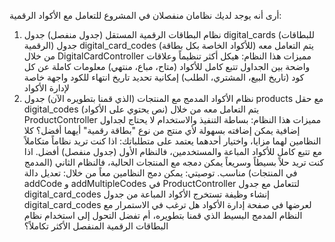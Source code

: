 أرى أنه يوجد لديك نظامان منفصلان في المشروع للتعامل مع الأكواد الرقمية:
1. نظام البطاقات الرقمية المستقل (جدول منفصل)
جدول digital_cards (للبطاقات الرقمية)
جدول digital_card_codes (للأكواد الخاصة بكل بطاقة)
يتم التعامل معه من خلال DigitalCardController
مميزات هذا النظام:
هيكل أكثر تنظيماً وعلاقات واضحة بين الجداول
تتبع كامل للأكواد (متاح، مباع، منتهي)
معلومات كاملة عن كل كود (تاريخ البيع، المشتري، الطلب)
إمكانية تحديد تاريخ انتهاء للكود
واجهة خاصة لإدارة الأكواد
2. نظام الأكواد المدمج مع المنتجات (الذي قمنا بتطويره الآن)
جدول products مع حقل digital_codes (نص يحتوي على الأكواد)
يتم التعامل معه من خلال ProductController
مميزات هذا النظام:
بساطة التنفيذ والاستخدام
لا يحتاج لجداول إضافية
يمكن إضافته بسهولة لأي منتج من نوع "بطاقة رقمية"
أيهما أفضل؟
كلا النظامين لهما مزايا، واختيار أحدهما يعتمد على متطلباتك:
اذا كنت تريد نظاماً متكاملاً مع تتبع كامل للأكواد المباعة والمستخدمين، فالنظام الأول (جدول منفصل) أفضل.
اذا كنت تريد حلاً بسيطاً وسريعاً يمكن دمجه مع المنتجات الحالية، فالنظام الثاني (المدمج في المنتجات) مناسب.
توصيتي:
يمكن دمج النظامين معاً من خلال:
تعديل دالة addCode و addMultipleCodes في ProductController لتتعامل مع جدول digital_card_codes
إنشاء وظيفة تستخرج الأكواد المباعة من جدول digital_card_codes لعرضها في صفحة إدارة الأكواد
هل ترغب في الاستمرار مع النظام المدمج البسيط الذي قمنا بتطويره، أم تفضل التحول إلى استخدام نظام البطاقات الرقمية المنفصل الأكثر تكاملاً؟
